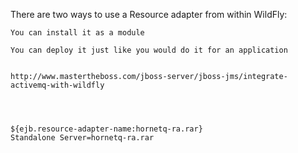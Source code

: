 There are two ways to use a Resource adapter from within WildFly:

    You can install it as a module

    You can deploy it just like you would do it for an application


    http://www.mastertheboss.com/jboss-server/jboss-jms/integrate-activemq-with-wildfly




    ${ejb.resource-adapter-name:hornetq-ra.rar}
    Standalone Server=hornetq-ra.rar
